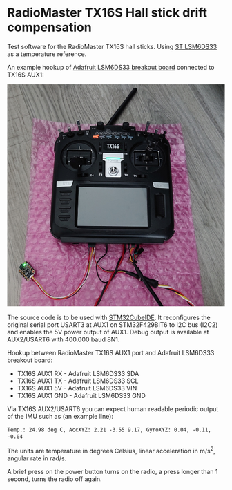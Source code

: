 # RadioMaster TX16S Hall stick drift compensation

Test software for the RadioMaster TX16S hall sticks. Using [ST LSM6DS33](https://www.st.com/en/mems-and-sensors/lsm6ds33.html) as a temperature reference.

An example hookup of [Adafruit LSM6DS33 breakout board](https://www.adafruit.com/product/4480) connected to TX16S AUX1:

<img src="media/TX16S_LSM6DS33_hookup.jpg">

The source code is to be used with [STM32CubeIDE](https://www.st.com/en/development-tools/stm32cubeide.html). It reconfigures the original serial port USART3 at AUX1 on STM32F429BIT6 to I2C bus (I2C2) and enables the 5V power output of AUX1. Debug output is available at AUX2/USART6 with 400.000 baud 8N1.

Hookup between RadioMaster TX16S AUX1 port and Adafruit LSM6DS33 breakout board:

* TX16S AUX1 RX - Adafruit LSM6DS33 SDA
* TX16S AUX1 TX - Adafruit LSM6DS33 SCL
* TX16S AUX1 5V - Adafruit LSM6DS33 VIN
* TX16S AUX1 GND - Adafruit LSM6DS33 GND

Via TX16S AUX2/USART6 you can expect human readable periodic output of the IMU such as (an example line):
```
Temp.: 24.98 deg C, AccXYZ: 2.21 -3.55 9.17, GyroXYZ: 0.04, -0.11, -0.04
```

The units are temperature in degrees Celsius, linear acceleration in m/s<sup>2</sup>, angular rate in rad/s.

A brief press on the power button turns on the radio, a press longer than 1 second, turns the radio off again.
